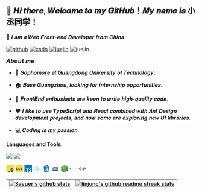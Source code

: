 <h2 >👋 𝑯𝒊 𝒕𝒉𝒆𝒓𝒆, 𝑾𝒆𝒍𝒄𝒐𝒎𝒆 𝒕𝒐 𝒎𝒚 𝑮𝒊𝒕𝑯𝒖𝒃！𝑴𝒚 𝒏𝒂𝒎𝒆 𝒊𝒔 小丞同学！</h2>

🤝 𝑰 𝒂𝒎 𝒂 𝑾𝒆𝒃 𝑭𝒓𝒐𝒏𝒕-𝒆𝒏𝒅 𝑫𝒆𝒗𝒆𝒍𝒐𝒑𝒆𝒓 𝒇𝒓𝒐𝒎 𝑪𝒉𝒊𝒏𝒂

<p>
  <a href="https://github.com/linjunc"><img src="https://img.shields.io/badge/GitHub-black" alt="github"></a>
  <a href="https://blog.csdn.net/m0_50855872"><img src="https://img.shields.io/badge/CSDN-fe7300" alt="csdn"></a>
  <a href="https://juejin.cn/user/1460594842018446"><img src="https://img.shields.io/badge/juejin-blue" alt="juejin"></a>
	<img src="https://img.shields.io/badge/weChat-Ljc--10c-brightgreen" alt="juejin">
</p>


**𝘼𝙗𝙤𝙪𝙩 𝙢𝙚**

- 🏫 𝑺𝒐𝒑𝒉𝒐𝒎𝒐𝒓𝒆 𝒂𝒕 𝑮𝒖𝒂𝒏𝒈𝒅𝒐𝒏𝒈 𝑼𝒏𝒊𝒗𝒆𝒓𝒔𝒊𝒕𝒚 𝒐𝒇 𝑻𝒆𝒄𝒉𝒏𝒐𝒍𝒐𝒈𝒚.

- 🏠 𝑩𝒂𝒔𝒆 𝑮𝒖𝒂𝒏𝒈𝒛𝒉𝒐𝒖, 𝒍𝒐𝒐𝒌𝒊𝒏𝒈 𝒇𝒐𝒓 𝒊𝒏𝒕𝒆𝒓𝒏𝒔𝒉𝒊𝒑 𝒐𝒑𝒑𝒐𝒓𝒕𝒖𝒏𝒊𝒕𝒊𝒆𝒔.
- 💼 𝑭𝒓𝒐𝒏𝒕𝑬𝒏𝒅 𝒆𝒏𝒕𝒉𝒖𝒔𝒊𝒂𝒔𝒕𝒔 𝒂𝒓𝒆 𝒌𝒆𝒆𝒏 𝒕𝒐 𝒘𝒓𝒊𝒕𝒆 𝒉𝒊𝒈𝒉-𝒒𝒖𝒂𝒍𝒊𝒕𝒚 𝒄𝒐𝒅𝒆.

- ❤️ 𝑰 𝒍𝒊𝒌𝒆 𝒕𝒐 𝒖𝒔𝒆 𝑻𝒚𝒑𝒆𝑺𝒄𝒓𝒊𝒑𝒕 𝒂𝒏𝒅 𝑹𝒆𝒂𝒄𝒕 𝒄𝒐𝒎𝒃𝒊𝒏𝒆𝒅 𝒘𝒊𝒕𝒉 𝑨𝒏𝒕 𝑫𝒆𝒔𝒊𝒈𝒏 𝒅𝒆𝒗𝒆𝒍𝒐𝒑𝒎𝒆𝒏𝒕 𝒑𝒓𝒐𝒋𝒆𝒄𝒕𝒔, 𝒂𝒏𝒅 𝒏𝒐𝒘 𝒔𝒐𝒎𝒆 𝒂𝒓𝒆 𝒆𝒙𝒑𝒍𝒐𝒓𝒊𝒏𝒈 𝒏𝒆𝒘 𝑼𝑰 𝒍𝒊𝒃𝒓𝒂𝒓𝒊𝒆𝒔.

- 💻 𝑪𝒐𝒅𝒊𝒏𝒈 𝒊𝒔 𝒎𝒚 𝒑𝒂𝒔𝒔𝒊𝒐𝒏.



**Languages and Tools:**  

[![](https://img.shields.io/badge/Windows-10-4e9eee?style=flat-square&logo=windows&logoColor=ffffff)](https://www.microsoft.com/windows/windows-10)
[![](https://img.shields.io/badge/IDE-VSCode-blue?style=flat-square&logo=visual-studio-code&logoColor=ffffff)](https://code.visualstudio.com/)

<p>
<code><img height="20" src="https://raw.githubusercontent.com/github/explore/80688e429a7d4ef2fca1e82350fe8e3517d3494d/topics/javascript/javascript.png"></code>
<code><img height="20" src="https://raw.githubusercontent.com/github/explore/80688e429a7d4ef2fca1e82350fe8e3517d3494d/topics/es6/es6.png"></code>
<code><img height="20" src="https://raw.githubusercontent.com/github/explore/80688e429a7d4ef2fca1e82350fe8e3517d3494d/topics/typescript/typescript.png"></code>
<code><img height="20" src="https://raw.githubusercontent.com/github/explore/80688e429a7d4ef2fca1e82350fe8e3517d3494d/topics/react/react.png"></code>
<code><img height="20" src="https://raw.githubusercontent.com/github/explore/80688e429a7d4ef2fca1e82350fe8e3517d3494d/topics/css/css.png"></code>   
<code><img height="20" src="https://raw.githubusercontent.com/github/explore/80688e429a7d4ef2fca1e82350fe8e3517d3494d/topics/less/less.png"></code>   
<code><img height="20" src="https://raw.githubusercontent.com/github/explore/80688e429a7d4ef2fca1e82350fe8e3517d3494d/topics/nodejs/nodejs.png"></code>
<code><img height="20" src="https://raw.githubusercontent.com/github/explore/80688e429a7d4ef2fca1e82350fe8e3517d3494d/topics/mongodb/mongodb.png"></code>     
<code><img height="20" src="https://raw.githubusercontent.com/github/explore/80688e429a7d4ef2fca1e82350fe8e3517d3494d/topics/git/git.png"></code>  
	
</p>
	
|<a href="https://github.com/linjunc"><img src="https://github-readme-stats.vercel.app/api?username=linjunc&show_icons=true&theme=radical"  alt="Savuer's github stats" data-canonical-src="https://github-readme-stats.vercel.app/api?username=linjunc&show_icons=true&theme=radical" style="max-width:100%;"></a>|<a href="https://github.com/linjunc"><img src="https://github-readme-stats.vercel.app/api/top-langs/?username=linjunc&layout=compact&theme=neon-dark&hide_border=true" alt="linjunc's github readme streak stats" data-canonical-src="https://github-readme-stats.vercel.app/api/top-langs/?username=linjunc&layout=compact&theme=neon-dark&hide_border=true" style="max-width:100%;"></a>|
| ------------- | ------------- |

